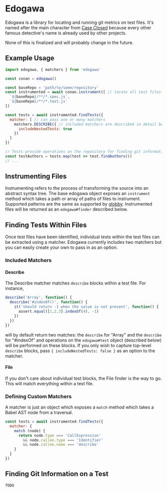 # Edogawa
Edogawa is a library for locating and running git metrics on test files. It's
named after the main character from [Case Closed](https://en.wikipedia.org/wiki/Case_Closed)
because every other famous detective's name is already used by other projects.

None of this is finalized and will probably change in the future.

## Example Usage
```js
import edogawa, { matchers } from 'edogawa'

const conan = edogawa()

const baseRepo = 'path/to/some/repository'
const instrumented = await conan.instrument([ // locate all test files in repository
  `${baseRepo}/**/*.spec.js`,
  `${baseRepo}/**/*.test.js`
])

const tests = await instrumented.findTests({
  matcher: [ // can pass one or many matchers
    matchers.DESCRIBE({ // included matchers are described in detail below
      includeNestedTests: true
    })
  ]
})

// Tests provide operations on the repository for finding git information on the individual tests
const testAuthors = tests.map(test => test.findAuthors())
// ...
```

## Instrumenting Files
Instrumenting refers to the process of transforming the source into an abstract
syntax tree. The base edogawa object exposes an `instrument` method which takes
a path or array of paths of files to instrument. Supported patterns are the same
as supported by [globby](https://www.npmjs.com/package/globby). Instrumented
files will be returned as an `edogawa#finder` described below.

## Finding Tests Within Files
Once test files have been identified, individual tests within the test files can
be extracted using a matcher. Edogawa currently includes two matchers but you
can easily create your own to pass in as an option.

### Included Matchers
#### Describe
The Describe matcher matches `describe` blocks within a test file. For instance,
```js
describe('Array', function() {
  describe('#indexOf()', function() {
    it('should return -1 when the value is not present', function() {
      assert.equal([1,2,3].indexOf(4), -1)
    })
  })
})
```
will by default return two matches: the `describe` for "Array" and the `describe`
for "#indexOf" and operations on the `edogawa#test` object (described below)
will be performed on these blocks. If you only wish to capture top-level
`describe` blocks, pass `{ includeNestedTests: false }` as an option to the
matcher.

#### File
If you don't care about individual test blocks, the File finder is the way to
go. This will match everything within a test file.

### Defining Custom Matchers
A matcher is just an object which exposes a `match` method which takes a Babel
AST node from a traversal.

```js
const tests = await instrumented.findTests({
  matcher: {
    match (node) {
      return node.type === 'CallExpression'
        && node.callee.type === 'Identifier'
        && node.callee.name === 'describe'
    }
  }
})
```

## Finding Git Information on a Test
`TODO`
